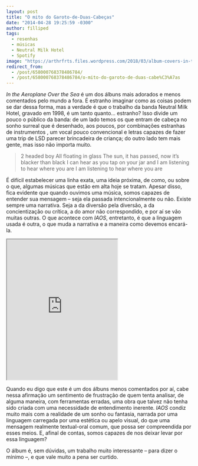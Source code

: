 ```yaml
---
layout: post
title: "O mito do Garoto-de-Duas-Cabeças"
date: "2014-04-28 19:25:59 -0300"
author: filliped
tags:
  - resenhas
  - músicas
  - Neutral Milk Hotel
  - Spotify
image: "https://arthrfrts.files.wordpress.com/2018/03/album-covers-in-the-aeroplane-over-the-sea-hd-wallpapers-1038x576-2.jpg"
redirect_from:
  - /post/658000768378486784/
  - /post/658000768378486784/o-mito-do-garoto-de-duas-cabe%C3%A7as
---
```


_In the Aeroplane Over the Sea_ é um dos álbuns mais adorados e menos comentados pelo mundo a fora. É estranho imaginar como as coisas podem se dar dessa forma, mas a verdade é que o trabalho da banda Neutral Milk Hotel, gravado em 1998, é um tanto quanto… estranho? Isso divide um pouco o público da banda: de um lado temos os que entram de cabeça no sonho surreal que é desenhado, aos poucos, por combinações estranhas de instrumentos , um vocal pouco convencional e letras capazes de fazer uma trip de LSD parecer brincadeira de criança; do outro lado tem mais gente, mas isso não importa muito.

> 2 headed boy
> All floating in glass
> The sun, it has passed, now it’s blacker than black
> I can hear as you tap on your jar
> and I am listening to hear where you are
> I am listening to hear where you are

É difícil estabelecer uma linha exata, uma ideia próxima, de como, ou sobre o que, algumas músicas que estão em alta hoje se tratam. Apesar disso, fica evidente que quando ouvimos uma música, somos capazes de entender sua mensagem – seja ela passada intencionalmente ou não. Existe sempre uma narrativa. Seja a da diversão pela diversão, a da concientização ou crítica, a do amor não correspondido, e por aí se vão muitas outras. O que acontece com _IAOS_, entretanto, é que a linguagem usada é outra, o que muda a narrativa e a maneira como devemos encará-la.

<iframe src="https://open.spotify.com/embed/album/5COXoP5kj2DWfCDg0vxi4F" width="300" height="380" allowtransparency="true" allow="encrypted-media"></iframe>

Quando eu digo que este é um dos álbuns menos comentados por aí, cabe nessa afirmação um sentimento de frustração de quem tenta analisar, de alguma maneira, com ferramentas erradas, uma obra que talvez não tenha sido criada com uma necessidade de entendimento inerente. _IAOS_ condiz muito mais com a realidade de um sonho ou fantasia, narrada por uma linguagem carregada por uma estética ou apelo visual, do que uma mensagem realmente textual-oral comum, que possa ser compreendida por esses meios. E, afinal de contas, somos capazes de nos deixar levar por essa linguagem?

O álbum é, sem dúvidas, um trabalho muito interessante – para dizer o mínimo –, e que vale muito a pena ser curtido.
